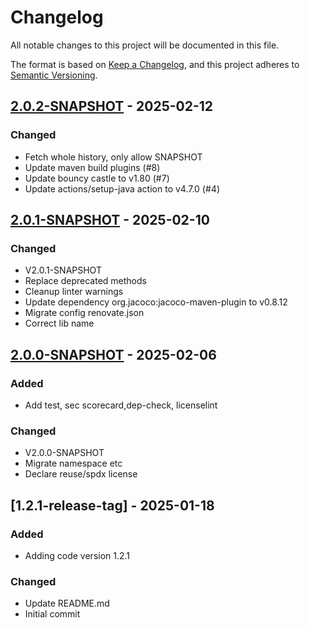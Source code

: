 # Changelog

All notable changes to this project will be documented in this file.

The format is based on [Keep a Changelog](https://keepachangelog.com/en/1.0.0/),
and this project adheres to [Semantic Versioning](https://semver.org/spec/v2.0.0.html).

## [2.0.2-SNAPSHOT] - 2025-02-12

### Changed

- Fetch whole history, only allow SNAPSHOT
- Update maven build plugins (#8)
- Update bouncy castle to v1.80 (#7)
- Update actions/setup-java action to v4.7.0 (#4)

## [2.0.1-SNAPSHOT] - 2025-02-10

### Changed

- V2.0.1-SNAPSHOT
- Replace deprecated methods
- Cleanup linter warnings
- Update dependency org.jacoco:jacoco-maven-plugin to v0.8.12
- Migrate config renovate.json
- Correct lib name

## [2.0.0-SNAPSHOT] - 2025-02-06

### Added

- Add test, sec scorecard,dep-check, licenselint

### Changed

- V2.0.0-SNAPSHOT
- Migrate namespace etc
- Declare reuse/spdx license

## [1.2.1-release-tag] - 2025-01-18

### Added

- Adding code version 1.2.1

### Changed

- Update README.md
- Initial commit

[2.0.2-SNAPSHOT]: https://github.com/diggsweden/cose-lib/compare/v2.0.1-SNAPSHOT..v2.0.2-SNAPSHOT
[2.0.1-SNAPSHOT]: https://github.com/diggsweden/cose-lib/compare/v2.0.0-SNAPSHOT..v2.0.1-SNAPSHOT
[2.0.0-SNAPSHOT]: https://github.com/diggsweden/cose-lib/compare/1.2.1-release-tag..v2.0.0-SNAPSHOT

<!-- generated by git-cliff -->
